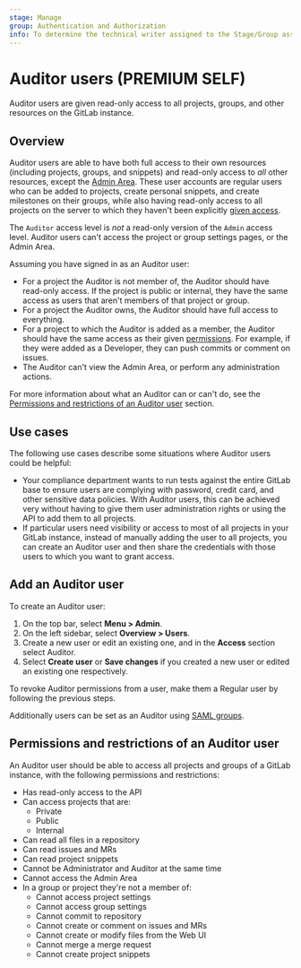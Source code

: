 ```yaml
---
stage: Manage
group: Authentication and Authorization
info: To determine the technical writer assigned to the Stage/Group associated with this page, see https://about.gitlab.com/handbook/engineering/ux/technical-writing/#assignments
---
```


# Auditor users **(PREMIUM SELF)**

Auditor users are given read-only access to all projects, groups, and other
resources on the GitLab instance.

## Overview

Auditor users are able to have both full access to their own resources
(including projects, groups, and snippets) and read-only access to _all_ other
resources, except the [Admin Area](../user/admin_area/index.md). These user
accounts are regular users who can be added to projects, create personal
snippets, and create milestones on their groups, while also having read-only
access to all projects on the server to which they haven't been explicitly
[given access](../user/permissions.md).

The `Auditor` access level is _not_ a read-only version of the `Admin` access level. Auditor users
can't access the project or group settings pages, or the Admin Area.

Assuming you have signed in as an Auditor user:

- For a project the Auditor is not member of, the Auditor should have
  read-only access. If the project is public or internal, they have the same
  access as users that aren't members of that project or group.
- For a project the Auditor owns, the Auditor should have full access to
  everything.
- For a project to which the Auditor is added as a member, the Auditor should
  have the same access as their given [permissions](../user/permissions.md).
  For example, if they were added as a Developer, they can push commits or
  comment on issues.
- The Auditor can't view the Admin Area, or perform any administration actions.

For more information about what an Auditor can or can't do, see the
[Permissions and restrictions of an Auditor user](#permissions-and-restrictions-of-an-auditor-user)
section.

## Use cases

The following use cases describe some situations where Auditor users could be
helpful:

- Your compliance department wants to run tests against the entire GitLab base
  to ensure users are complying with password, credit card, and other sensitive
  data policies. With Auditor users, this can be achieved very without having
  to give them user administration rights or using the API to add them to all projects.
- If particular users need visibility or access to most of all projects in
  your GitLab instance, instead of manually adding the user to all projects,
  you can create an Auditor user and then share the credentials with those users
  to which you want to grant access.

## Add an Auditor user

To create an Auditor user:

1. On the top bar, select **Menu > Admin**.
1. On the left sidebar, select **Overview > Users**.
1. Create a new user or edit an existing one, and in the **Access** section
   select Auditor.
1. Select **Create user** or **Save changes** if you created a new user or
   edited an existing one respectively.

To revoke Auditor permissions from a user, make them a Regular user by
following the previous steps.

Additionally users can be set as an Auditor using [SAML groups](../integration/saml.md#auditor-groups).

## Permissions and restrictions of an Auditor user

An Auditor user should be able to access all projects and groups of a GitLab
instance, with the following permissions and restrictions:

- Has read-only access to the API
- Can access projects that are:
  - Private
  - Public
  - Internal
- Can read all files in a repository
- Can read issues and MRs
- Can read project snippets
- Cannot be Administrator and Auditor at the same time
- Cannot access the Admin Area
- In a group or project they're not a member of:
  - Cannot access project settings
  - Cannot access group settings
  - Cannot commit to repository
  - Cannot create or comment on issues and MRs
  - Cannot create or modify files from the Web UI
  - Cannot merge a merge request
  - Cannot create project snippets
